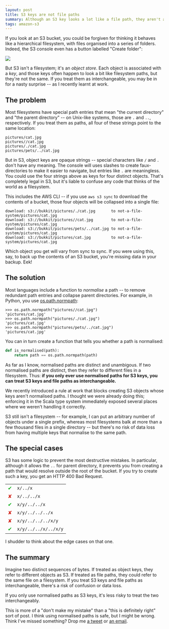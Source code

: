 ```yaml
---
layout: post
title: S3 keys are not file paths
summary: Although an S3 key looks a lot like a file path, they aren't always the same, and the distinction can trip you up.
tags: amazon-s3
---
```


If you look at an S3 bucket, you could be forgiven for thinking it behaves like a hierarchical filesystem, with files organised into a series of folders.
Indeed, the S3 console even has a button labelled "Create folder":

<img src="/images/2020/s3_faux_directories.png">

But S3 isn't a filesystem; it's an *object store*.
Each object is associated with a *key*, and those keys often happen to look a bit like filesystem paths, but they're not the same.
If you treat them as interchangeable, you may be in for a nasty surprise -- as I recently learnt at work.



## The problem

Most filesystems have special path entries that mean "the current directory" and "the parent directory" -- on Unix-like systems, those are `.` and `..`, respectively.
If you treat them as paths, all four of these strings point to the same location:

```
pictures/cat.jpg
pictures//cat.jpg
pictures/./cat.jpg
pictures/pets/../cat.jpg
```

But in S3, object keys are opaque strings -- special characters like `/` and `.` don't have any meaning.
The console will uses slashes to create faux-directories to make it easier to navigate, but entries like `.` are meaningless.
You could use the four strings above as keys for four distinct objects.
That's completely legal in S3, but it's liable to confuse any code that thinks of the world as a filesystem.

This includes the AWS CLI -- if you use `aws s3 sync` to download the contents of a bucket, those four objects will be collapsed into a single file:

```
download: s3://bukkit/pictures/./cat.jpg       to not-a-file-system/pictures/cat.jpg
download: s3://bukkit/pictures//cat.jpg        to not-a-file-system/pictures/cat.jpg
download: s3://bukkit/pictures/pets/../cat.jpg to not-a-file-system/pictures/cat.jpg
download: s3://bukkit/pictures/cat.jpg         to not-a-file-system/pictures/cat.jpg
```

Which object you get will vary from sync to sync.
If you were using this, say, to back up the contents of an S3 bucket, you're missing data in your backup.
Eek!



## The solution

Most languages include a function to *normalise* a path -- to remove redundant path entries and collapse parent directories.
For example, in Python, you use [os.path.normpath](https://docs.python.org/3/library/os.path.html#os.path.normpath):

```pycon
>>> os.path.normpath("pictures//cat.jpg")
'pictures/cat.jpg'
>>> os.path.normpath("pictures/./cat.jpg")
'pictures/cat.jpg'
>>> os.path.normpath("pictures/pets/../cat.jpg")
'pictures/cat.jpg'
```

You can in turn create a function that tells you whether a path is normalised:

```python
def is_normalised(path):
    return path == os.path.normpath(path)
```

As far as I know, normalised paths are distinct and unambigous.
If two normalised paths are distinct, then they refer to different files in a filesystem.
Thus: **if you only ever use normalised paths for S3 keys, you can treat S3 keys and file paths as interchangeable.**

We recently introduced a rule at work that blocks creating S3 objects whose keys aren't normalised paths.
I thought we were already doing this; enforcing it in the Scala type system immediately exposed several places where we weren't handling it correctly.

S3 still isn't a filesystem -- for example, I can put an arbitrary number of objects under a single prefix, whereas most filesystems balk at more than a few thousand files in a single directory -- but there's no risk of data loss from having multiple keys that normalise to the same path.



## The special cases

S3 has some logic to prevent the most destructive mistakes.
In particular, although it allows the `..` for parent directory, it prevents you from creating a path that would resolve outside the root of the bucket.
If you try to create such a key, you get an HTTP 400 Bad Request.

<style>
  table { margin-left: auto; margin-right: auto; }
  .tick { text-align: center; color: #11b01c; }
  .cross { text-align: center; color: #d01c11; }
</style>

<table>
  <tr><td class="tick">✔</td><td><code>x/../x</code></td></tr>
  <tr><td class="cross">✘</td><td><code>x/../../x</code></td></tr>
  <tr><td class="tick">✔</td><td><code>x/y/../../x</code></td></tr>
  <tr><td class="cross">✘</td><td><code>x/y/../../../x</code></td></tr>
  <tr><td class="cross">✘</td><td><code>x/y/../../../x/y</code></td></tr>
  <tr><td class="tick">✔</td><td><code>x/y/../../x/../x/y</code></td></tr>
</table>

I shudder to think about the edge cases on that one.



## The summary

Imagine two distinct sequences of bytes.
If treated as object keys, they refer to different objects as S3.
If treated as file paths, they could refer to the same file on a filesystem.
If you treat S3 keys and file paths as interchangeable, there's a risk of confusion or data loss.

If you only use normalised paths as S3 keys, it's less risky to treat the two interchangeably.

This is more of a "don't make my mistake" than a "this is definitely right" sort of post.
I think using normalised paths is safe, but I might be wrong.
Think I've missed something?
Drop me [a tweet](https://twitter.com/alexwlchan) or [an email](mailto:alex@alexwlchan.net).
